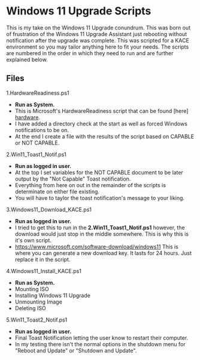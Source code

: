 # Windows 11 Upgrade Scripts

This is my take on the Windows 11 Upgrade conundrum. This was born out of frustration of the Windows 11 Upgrade Assistant just rebooting without notification after the upgrade was complete. This was scripted for a KACE environment so you may tailor anything here to fit your needs. The scripts are numbered in the order in which they need to run and are further explained below.

## Files
1.HardwareReadiness.ps1
- **Run as System.**
- This is Microsoft's HardwareReadiness script that can be found [here] [hardware].
- I have added a directory check at the start as well as forced Windows notifications to be on.
- At the end I create a file with the results of the script based on CAPABLE or NOT CAPABLE.

2.Win11_Toast1_Notif.ps1
- **Run as logged in user.**
- At the top I set variables for the NOT CAPABLE document to be later output by the "Not Capable" Toast notification.
- Everything from here on out in the remainder of the scripts is determinate on either file existing.
- You will have to taylor the toast notification's message to your liking.

3.Windows11_Download_KACE.ps1
- **Run as logged in user.**
- I tried to get this to run in the **2.Win11_Toast1_Notif.ps1** however, the download would just stop in the middle somewhere. This is why this is it's own script.
- https://www.microsoft.com/software-download/windows11 This is where you can generate a new download key. It lasts for 24 hours. Just replace it in the script.

4.Windows11_Install_KACE.ps1
- **Run as System.**
- Mounting ISO
- Installing Windows 11 Upgrade
- Unmounting Image
- Deleting ISO

5.Win11_Toast2_Notif.ps1
- **Run as logged in user.**
- Final Toast Notification letting the user know to restart their computer.
- In my testing there isn't the normal options in the shutdown menu for "Reboot and Update" or "Shutdown and Update".

[hardware]: <https://techcommunity.microsoft.com/t5/microsoft-intune-blog/understanding-readiness-for-windows-11-with-microsoft-endpoint/ba-p/2770866>